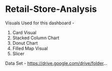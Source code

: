 # Retail-Store-Analysis



Visuals Used for this dashboard -
1) Card Visual
2) Stacked Column Chart
3) Donut Chart
4) Filled Map Visual
5) Slicer


Data Set - https://drive.google.com/drive/folder...
